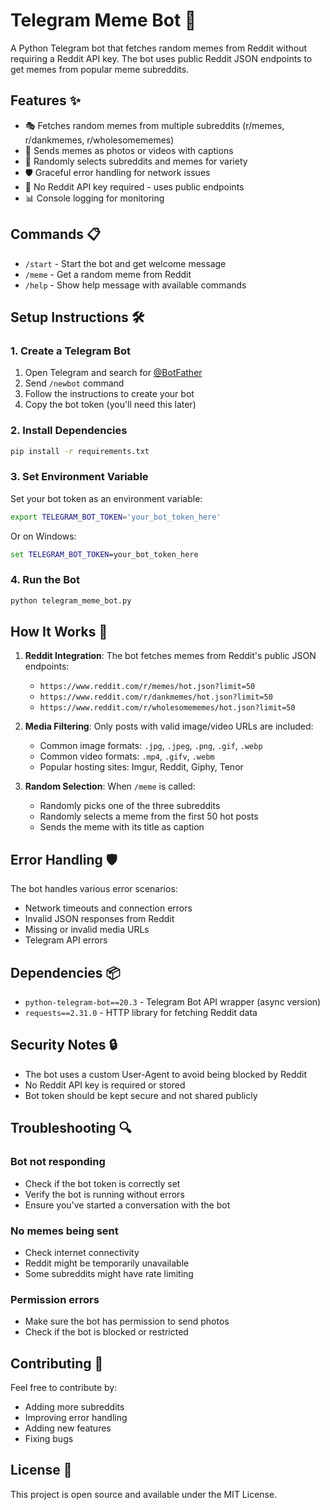 # Telegram Meme Bot 🤖

A Python Telegram bot that fetches random memes from Reddit without requiring a Reddit API key. The bot uses public Reddit JSON endpoints to get memes from popular meme subreddits.

## Features ✨

- 🎭 Fetches random memes from multiple subreddits (r/memes, r/dankmemes, r/wholesomememes)
- 📱 Sends memes as photos or videos with captions
- 🔄 Randomly selects subreddits and memes for variety
- 🛡️ Graceful error handling for network issues
- 🚀 No Reddit API key required - uses public endpoints
- 📊 Console logging for monitoring

## Commands 📋

- `/start` - Start the bot and get welcome message
- `/meme` - Get a random meme from Reddit
- `/help` - Show help message with available commands

## Setup Instructions 🛠️

### 1. Create a Telegram Bot

1. Open Telegram and search for [@BotFather](https://t.me/botfather)
2. Send `/newbot` command
3. Follow the instructions to create your bot
4. Copy the bot token (you'll need this later)

### 2. Install Dependencies

```bash
pip install -r requirements.txt
```

### 3. Set Environment Variable

Set your bot token as an environment variable:

```bash
export TELEGRAM_BOT_TOKEN='your_bot_token_here'
```

Or on Windows:
```cmd
set TELEGRAM_BOT_TOKEN=your_bot_token_here
```

### 4. Run the Bot

```bash
python telegram_meme_bot.py
```

## How It Works 🔧

1. **Reddit Integration**: The bot fetches memes from Reddit's public JSON endpoints:
   - `https://www.reddit.com/r/memes/hot.json?limit=50`
   - `https://www.reddit.com/r/dankmemes/hot.json?limit=50`
   - `https://www.reddit.com/r/wholesomememes/hot.json?limit=50`

2. **Media Filtering**: Only posts with valid image/video URLs are included:
   - Common image formats: `.jpg`, `.jpeg`, `.png`, `.gif`, `.webp`
   - Common video formats: `.mp4`, `.gifv`, `.webm`
   - Popular hosting sites: Imgur, Reddit, Giphy, Tenor

3. **Random Selection**: When `/meme` is called:
   - Randomly picks one of the three subreddits
   - Randomly selects a meme from the first 50 hot posts
   - Sends the meme with its title as caption

## Error Handling 🛡️

The bot handles various error scenarios:
- Network timeouts and connection errors
- Invalid JSON responses from Reddit
- Missing or invalid media URLs
- Telegram API errors

## Dependencies 📦

- `python-telegram-bot==20.3` - Telegram Bot API wrapper (async version)
- `requests==2.31.0` - HTTP library for fetching Reddit data

## Security Notes 🔒

- The bot uses a custom User-Agent to avoid being blocked by Reddit
- No Reddit API key is required or stored
- Bot token should be kept secure and not shared publicly

## Troubleshooting 🔍

### Bot not responding
- Check if the bot token is correctly set
- Verify the bot is running without errors
- Ensure you've started a conversation with the bot

### No memes being sent
- Check internet connectivity
- Reddit might be temporarily unavailable
- Some subreddits might have rate limiting

### Permission errors
- Make sure the bot has permission to send photos
- Check if the bot is blocked or restricted

## Contributing 🤝

Feel free to contribute by:
- Adding more subreddits
- Improving error handling
- Adding new features
- Fixing bugs

## License 📄

This project is open source and available under the MIT License.